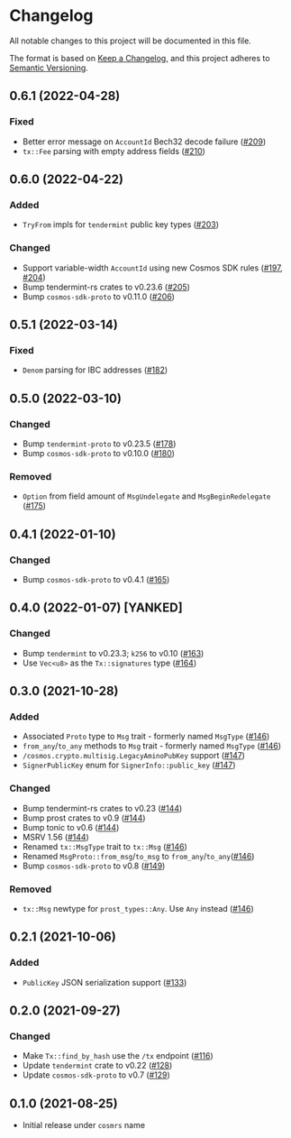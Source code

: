 # Changelog
All notable changes to this project will be documented in this file.

The format is based on [Keep a Changelog](https://keepachangelog.com/en/1.0.0/),
and this project adheres to [Semantic Versioning](https://semver.org/spec/v2.0.0.html).

## 0.6.1 (2022-04-28)
### Fixed
- Better error message on `AccountId` Bech32 decode failure ([#209])
- `tx::Fee` parsing with empty address fields ([#210])

[#209]: https://github.com/cosmos/cosmos-rust/pull/209
[#210]: https://github.com/cosmos/cosmos-rust/pull/210

## 0.6.0 (2022-04-22)
### Added
- `TryFrom` impls for `tendermint` public key types ([#203])

### Changed
- Support variable-width `AccountId` using new Cosmos SDK rules ([#197], [#204])
- Bump tendermint-rs crates to v0.23.6 ([#205])
- Bump `cosmos-sdk-proto` to v0.11.0 ([#206])

[#197]: https://github.com/cosmos/cosmos-rust/pull/197
[#203]: https://github.com/cosmos/cosmos-rust/pull/203
[#204]: https://github.com/cosmos/cosmos-rust/pull/204
[#205]: https://github.com/cosmos/cosmos-rust/pull/205
[#206]: https://github.com/cosmos/cosmos-rust/pull/206

## 0.5.1 (2022-03-14)
### Fixed
- `Denom` parsing for IBC addresses ([#182])

[#182]: https://github.com/cosmos/cosmos-rust/pull/182

## 0.5.0 (2022-03-10)
### Changed
- Bump `tendermint-proto` to v0.23.5 ([#178])
- Bump `cosmos-sdk-proto` to v0.10.0 ([#180])

### Removed
- `Option` from field amount of `MsgUndelegate` and `MsgBeginRedelegate` ([#175])

[#175]: https://github.com/cosmos/cosmos-rust/pull/175
[#178]: https://github.com/cosmos/cosmos-rust/pull/178
[#180]: https://github.com/cosmos/cosmos-rust/pull/180

## 0.4.1 (2022-01-10)
### Changed
- Bump `cosmos-sdk-proto` to v0.4.1 ([#165])

[#165]: https://github.com/cosmos/cosmos-rust/pull/165

## 0.4.0 (2022-01-07) [YANKED]
### Changed
- Bump `tendermint` to v0.23.3; `k256` to v0.10 ([#163])
- Use `Vec<u8>` as the `Tx::signatures` type ([#164])

[#163]: https://github.com/cosmos/cosmos-rust/pull/163
[#164]: https://github.com/cosmos/cosmos-rust/pull/164

## 0.3.0 (2021-10-28)
### Added
- Associated `Proto` type to `Msg` trait - formerly named `MsgType` ([#146])
- `from_any`/`to_any` methods to `Msg` trait - formerly named `MsgType` ([#146])
- `/cosmos.crypto.multisig.LegacyAminoPubKey` support ([#147])
- `SignerPublicKey` enum for `SignerInfo::public_key` ([#147])

### Changed
- Bump tendermint-rs crates to v0.23 ([#144])
- Bump prost crates to v0.9 ([#144])
- Bump tonic to v0.6 ([#144])
- MSRV 1.56 ([#144])
- Renamed `tx::MsgType` trait to `tx::Msg` ([#146])
- Renamed `MsgProto::from_msg`/`to_msg` to `from_any`/`to_any`([#146])
- Bump `cosmos-sdk-proto` to v0.8 ([#149])

### Removed
- `tx::Msg` newtype for `prost_types::Any`. Use `Any` instead ([#146])

[#144]: https://github.com/cosmos/cosmos-rust/pull/144
[#146]: https://github.com/cosmos/cosmos-rust/pull/146
[#147]: https://github.com/cosmos/cosmos-rust/pull/147
[#149]: https://github.com/cosmos/cosmos-rust/pull/149

## 0.2.1 (2021-10-06)
### Added
- `PublicKey` JSON serialization support ([#133])

[#133]: https://github.com/cosmos/cosmos-rust/pull/133

## 0.2.0 (2021-09-27)
### Changed
- Make `Tx::find_by_hash` use the `/tx` endpoint ([#116])
- Update `tendermint` crate to v0.22 ([#128])
- Update `cosmos-sdk-proto` to v0.7 ([#129])

[#116]: https://github.com/cosmos/cosmos-rust/pull/116
[#128]: https://github.com/cosmos/cosmos-rust/pull/128
[#129]: https://github.com/cosmos/cosmos-rust/pull/129

## 0.1.0 (2021-08-25)
- Initial release under `cosmrs` name
